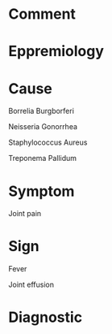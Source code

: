 # Comment

# Eppremiology

# Cause

Borrelia Burgborferi

Neisseria Gonorrhea

Staphylococcus Aureus

Treponema Pallidum

# Symptom

Joint pain

# Sign

Fever

Joint effusion

# Diagnostic
